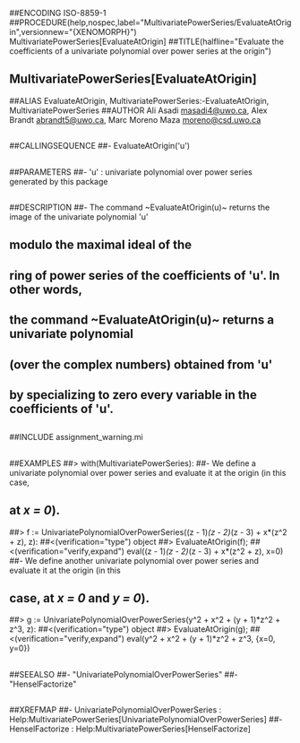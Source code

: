 ##ENCODING ISO-8859-1
##PROCEDURE(help,nospec,label="MultivariatePowerSeries/EvaluateAtOrigin",versionnew="{XENOMORPH}") MultivariatePowerSeries[EvaluateAtOrigin]
##TITLE(halfline="Evaluate the coefficients of a univariate polynomial over power series at the origin")
##    MultivariatePowerSeries[EvaluateAtOrigin]
##ALIAS EvaluateAtOrigin, MultivariatePowerSeries:-EvaluateAtOrigin, MultivariatePowerSeries
##AUTHOR Ali Asadi masadi4@uwo.ca, Alex Brandt abrandt5@uwo.ca, Marc Moreno Maza moreno@csd.uwo.ca
##
##CALLINGSEQUENCE
##- EvaluateAtOrigin('u')
##
##PARAMETERS
##- 'u' : univariate polynomial over power series generated by this package
##
##DESCRIPTION
##- The  command ~EvaluateAtOrigin(u)~ returns the image of the univariate polynomial 'u'
##  modulo  the maximal ideal of the
##   ring of power series of the coefficients of 'u'. In other words,
##   the command ~EvaluateAtOrigin(u)~  returns a univariate polynomial 
##   (over the complex numbers) obtained from 'u'
##   by specializing to zero every variable in the coefficients of 'u'.
##
##INCLUDE assignment_warning.mi
##
##EXAMPLES
##> with(MultivariatePowerSeries):
##- We define a univariate polynomial over power series and evaluate it at the origin (in this case,
##  at _x = 0_).
##> f := UnivariatePolynomialOverPowerSeries((z - 1)*(z - 2)*(z - 3) + x*(z^2 + z), z):
##<(verification="type") object
##> EvaluateAtOrigin(f);
##<(verification="verify,expand") eval((z - 1)*(z - 2)*(z - 3) + x*(z^2 + z), x=0)
##- We define another univariate polynomial over power series and evaluate it at the origin (in this
##  case, at _x = 0_ and _y = 0_).
##> g := UnivariatePolynomialOverPowerSeries(y^2 + x^2 + (y + 1)*z^2 + z^3, z):
##<(verification="type") object
##> EvaluateAtOrigin(g);
##<(verification="verify,expand") eval(y^2 + x^2 + (y + 1)*z^2 + z^3, {x=0, y=0})
##
##SEEALSO
##- "UnivariatePolynomialOverPowerSeries"
##- "HenselFactorize"
##
##XREFMAP
##- UnivariatePolynomialOverPowerSeries : Help:MultivariatePowerSeries[UnivariatePolynomialOverPowerSeries]
##- HenselFactorize : Help:MultivariatePowerSeries[HenselFactorize]
